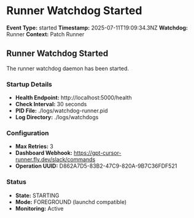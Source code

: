 # Runner Watchdog Started

**Event Type:** started
**Timestamp:** 2025-07-11T19:09:34.3NZ
**Watchdog:** Runner
**Context:** Patch Runner


## Runner Watchdog Started

The runner watchdog daemon has been started.

### Startup Details
- **Health Endpoint:** http://localhost:5000/health
- **Check Interval:** 30 seconds
- **PID File:** ./logs/watchdog-runner.pid
- **Log Directory:** ./logs/watchdogs

### Configuration
- **Max Retries:** 3
- **Dashboard Webhook:** https://gpt-cursor-runner.fly.dev/slack/commands
- **Operation UUID:** D862A7D5-83B2-47C9-820A-9B7C36FDF521

### Status
- **State:** STARTING
- **Mode:** FOREGROUND (launchd compatible)
- **Monitoring:** Active


